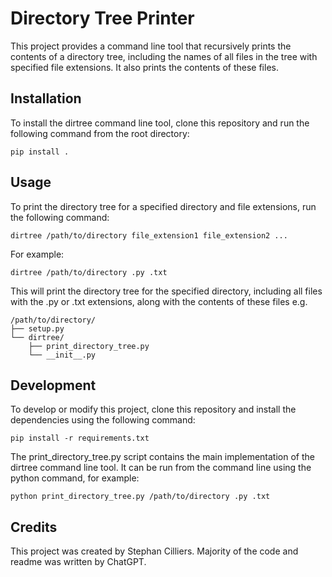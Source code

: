 # Directory Tree Printer

This project provides a command line tool that recursively prints the contents of a directory tree, including the names of all files in the tree with specified file extensions. It also prints the contents of these files.

## Installation

To install the dirtree command line tool, clone this repository and run the following command from the root directory:

```
pip install .
```

## Usage

To print the directory tree for a specified directory and file extensions, run the following command:

```
dirtree /path/to/directory file_extension1 file_extension2 ...
```

For example:

```
dirtree /path/to/directory .py .txt
```

This will print the directory tree for the specified directory, including all files with the .py or .txt extensions, along with the contents of these files e.g.

```
/path/to/directory/
├── setup.py
└── dirtree/
    ├── print_directory_tree.py
    └── __init__.py
```

## Development

To develop or modify this project, clone this repository and install the dependencies using the following command:

```
pip install -r requirements.txt
```

The print_directory_tree.py script contains the main implementation of the dirtree command line tool. It can be run from the command line using the python command, for example:

```
python print_directory_tree.py /path/to/directory .py .txt
```

## Credits

This project was created by Stephan Cilliers. Majority of the code and readme was written by ChatGPT.
